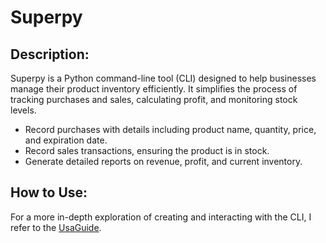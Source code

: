 # Superpy

## Description:
Superpy is a Python command-line tool (CLI) designed to help businesses manage their product inventory efficiently. It simplifies the process of tracking purchases and sales, calculating profit, and monitoring stock levels.

- Record purchases with details including product name, quantity, price, and expiration date.
- Record sales transactions, ensuring the product is in stock.
- Generate detailed reports on revenue, profit, and current inventory.

## How to Use:
For a more in-depth exploration of creating and interacting with the CLI, I refer to the [UsaGuide](UsageGuide.md).

